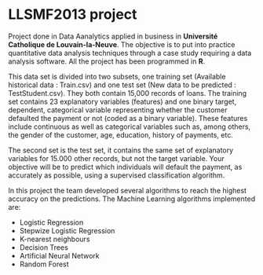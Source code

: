 # LLSMF2013 project

Project done in Data Aanalytics applied in business in **Université Catholique de Louvain-la-Neuve**. The objective is to put into practice quantitative data analysis techniques through a case study requiring a data analysis software. All the project has been programmed in **R**.

This data set is divided into two subsets, one training set (Available historical data : Train.csv) and one test set (New data to be predicted : TestStudent.csv). They both contain 15,000 records of loans. The training set contains 23 explanatory variables (features) and one binary target, dependent, categorical variable representing whether the customer defaulted the payment or not (coded as a binary variable). These features include continuous as well as categorical variables such as, among others, the gender of the customer, age, education, history of payments, etc. 

The second set is the test set, it contains the same set of explanatory variables for 15.000 other records, but not the target variable. Your objective will be to predict which individuals will default the payment, as accurately as possible, using a supervised classification algorithm.

In this project the team developed several algorithms to reach the highest accuracy on the predictions. The Machine Learning algorithms implemented are:

- Logistic Regression
- Stepwize Logistic Regression
- K-nearest neighbours
- Decision Trees
- Artificial Neural Network
- Random Forest



